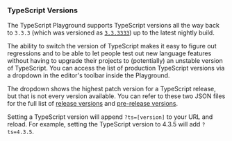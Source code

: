### TypeScript Versions

The TypeScript Playground supports TypeScript versions all the way back to `3.3.3` (which was versioned as [`3.3.3333`](https://github.com/Microsoft/TypeScript/issues/30032)) up to the latest nightly build.

The ability to switch the version of TypeScript makes it easy to figure out regressions and to be able to let people test out new language features without having to upgrade their projects to (potentially) an unstable version of TypeScript. You can access the list of production TypeScript versions via a dropdown in the editor's toolbar inside the Playground.

The dropdown shows the highest patch version for a TypeScript release, but that is not every version available. You can refer to these two JSON files for the full list of [release versions](https://typescript.azureedge.net/indexes/releases.json) and [pre-release versions](https://typescript.azureedge.net/indexes/pre-releases.json).

Setting a TypeScript version will append `?ts=[version]` to your URL and reload. For example, setting the TypeScript version to 4.3.5 will add `?ts=4.3.5`.
